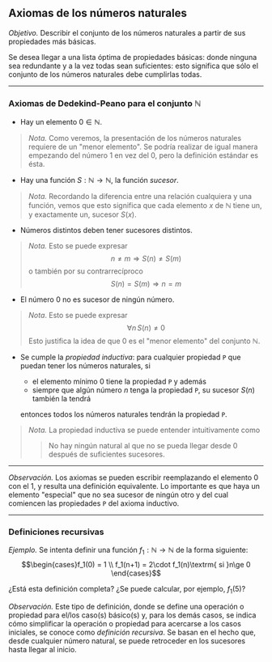 ﻿## Axiomas de los números naturales

*Objetivo.* Describir el conjunto de los números naturales a partir de sus propiedades más básicas.

Se desea llegar a una lista óptima de propiedades básicas: donde ninguna sea redundante y a la vez todas sean suficientes: esto significa que sólo el conjunto de los números naturales debe cumplirlas todas.

---

### Axiomas de Dedekind-Peano para el conjunto $\mathbb{N}$

- Hay un elemento $0\in\mathbb{N}$.

>*Nota.* Como veremos, la presentación de los números naturales requiere de un "menor elemento". Se podría realizar de igual manera empezando del número 1 en vez del 0, pero la definición estándar es ésta.

- Hay una función $S:\mathbb{N}\to\mathbb{N}$, la función *sucesor*.

>*Nota.* Recordando la diferencia entre una relación cualquiera y una función, vemos que esto significa que cada elemento $x$ de $\mathbb{N}$ tiene un, y exactamente un, sucesor $S(x)$.

- Números distintos deben tener sucesores distintos.

>*Nota.*  Esto se puede expresar $$n\neq m\Rightarrow S(n)\neq S(m)$$o también por su contrarrecíproco $$S(n)=S(m)\Rightarrow n=m$$
- El número $0$ no es sucesor de ningún número.

>*Nota*. Esto se puede expresar $$\forall n\,S(n)\neq 0$$Esto justifica la idea de que 0 es el "menor elemento" del conjunto $\mathbb{N}$.
- Se cumple la *propiedad inductiva*: para cualquier propiedad $\mathtt{P}$ que puedan tener los números naturales, si
	- el elemento mínimo $0$ tiene la propiedad $\mathtt{P}$ y además
	- siempre que algún número $n$ tenga la propiedad $\mathtt{P}$, su sucesor $S(n)$ también la tendrá

	entonces todos los números naturales tendrán la propiedad $\mathtt{P}$.

>*Nota.* La propiedad inductiva se puede entender intuitivamente como 
>> No hay ningún natural al que no se pueda llegar desde 0 después de suficientes sucesores.

---

*Observación.* Los axiomas se pueden escribir reemplazando el elemento $0$ con el $1$, y resulta una definición equivalente. Lo importante es que haya un elemento "especial" que no sea sucesor de ningún otro y del cual comiencen las propiedades $\mathtt{P}$ del axioma inductivo.

---

### Definiciones recursivas

*Ejemplo.* Se intenta definir una función $f_1:\mathbb{N}\to\mathbb{N}$ de la forma siguiente: $$\begin{cases}f_1(0) = 1 \\ f_1(n+1) = 2\cdot f_1(n)\textrm{ si }n\ge 0 \end{cases}$$

¿Está esta definición completa? ¿Se puede calcular, por ejemplo, $f_1(5)$?

*Observación.* Este tipo de definición, donde se define una operación o propiedad para el/los caso(s) básico(s) y, para los demás casos, se indica cómo simplificar la operación o propiedad para acercarse a los casos iniciales, se conoce como *definición recursiva*.
Se basan en el hecho que, desde cualquier número natural, se puede retroceder en los sucesores hasta llegar al inicio.

